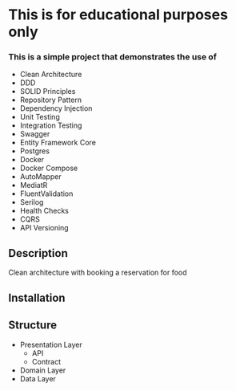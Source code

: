 # This is for educational purposes only
### This is a simple project that demonstrates the use of 
- Clean Architecture
- DDD
- SOLID Principles
- Repository Pattern
- Dependency Injection
- Unit Testing
- Integration Testing
- Swagger
- Entity Framework Core
- Postgres
- Docker
- Docker Compose
- AutoMapper
- MediatR
- FluentValidation
- Serilog
- Health Checks
- CQRS
- API Versioning
## Description
Clean architecture with booking a reservation for food 

## Installation
## Structure

- Presentation Layer
  - API
  - Contract
- Domain Layer
- Data Layer